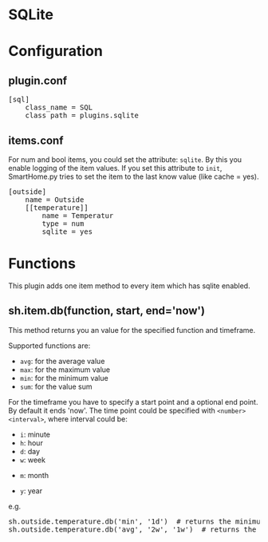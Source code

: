 # SQLite

Configuration
=============

plugin.conf
-----------
<pre>
[sql]
    class_name = SQL
    class_path = plugins.sqlite
</pre>

items.conf
--------------

For num and bool items, you could set the attribute: `sqlite`. By this you enable logging of the item values.
If you set this attribute to `init`, SmartHome.py tries to set the item to the last know value (like cache = yes).

<pre>
[outside]
    name = Outside
    [[temperature]]
        name = Temperatur
        type = num
        sqlite = yes
</pre>


# Functions
This plugin adds one item method to every item which has sqlite enabled.

## sh.item.db(function, start, end='now')
This method returns you an value for the specified function and timeframe.

Supported functions are:

   * `avg`: for the average value
   * `max`: for the maximum value
   * `min`: for the minimum value
   * `sum`: for the value sum

For the timeframe you have to specify a start point and a optional end point. By default it ends 'now'.
The time point could be specified with `<number><interval>`, where interval could be:

   * `i`: minute
   * `h`: hour
   * `d`: day
   * `w`: week
   + `m`: month
   * `y`: year

e.g.
<pre>
sh.outside.temperature.db('min', '1d')  # returns the minimum temperature within the last day
sh.outside.temperature.db('avg', '2w', '1w')  # returns the average temperature of the week before last week
</pre>
